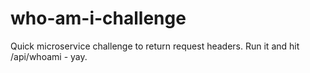 # who-am-i-challenge
Quick microservice challenge to return request headers.  Run it and hit /api/whoami - yay.
